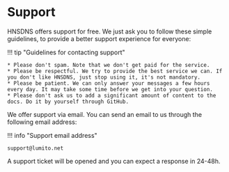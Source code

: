 # Support

HNSDNS offers support for free. We just ask you to follow these simple guidelines, to provide a better support experience for everyone:

!!! tip "Guidelines for contacting support"

    * Please don't spam. Note that we don't get paid for the service.
    * Please be respectful. We try to provide the best service we can. If you don't like HNSDNS, just stop using it, it's not mandatory.
    * Please be patient. We can only answer your messages a few hours every day. It may take some time before we get into your question.
    * Please don't ask us to add a significant amount of content to the docs. Do it by yourself through GitHub.

We offer support via email. You can send an email to us through the following email address:

!!! info "Support email address"

    support@lumito.net

A support ticket will be opened and you can expect a response in 24-48h.
